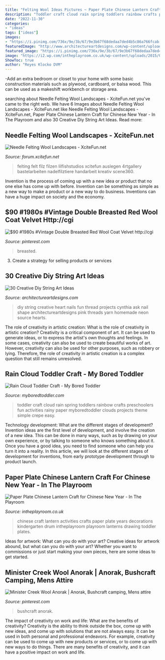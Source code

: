 ```yaml
---
title: "Felting Wool Ideas Pictures ~ Paper Plate Chinese Lantern Craft For Chinese New Year"
description: "Toddler craft cloud rain spring toddlers rainbow crafts preschoolers fun activities rainy paper myboredtoddler clouds projects theme simple crepe easy"
date: "2022-11-30"
categories:
- "ideas"
tags: ["ideas"]
images:
- "https://i.pinimg.com/736x/9e/3b/67/9e3b67f68dedaa7ded4b5c86a766fcab--red-wool-coat-wool-coats.jpg"
featuredImage: "http://www.architectureartdesigns.com/wp-content/uploads/2013/08/1140.jpg"
featured_image: "https://i.pinimg.com/736x/9e/3b/67/9e3b67f68dedaa7ded4b5c86a766fcab--red-wool-coat-wool-coats.jpg"
image: "https://i2.wp.com/intheplayroom.co.uk/wp-content/uploads/2015/01/paperplatechineselantern.jpg"
ShowToc: true
author: "Reyes Klocko DVM"
---
```



-Add an extra bedroom or closet to your home with some basic construction materials such as plywood, cardboard, or balsa wood. This can be used as a makeshift workbench or storage area. 

	

		
searching about Needle Felting Wool Landscapes - XciteFun.net you've came to the right web. We have 6 Images about Needle Felting Wool Landscapes - XciteFun.net like Needle Felting Wool Landscapes - XciteFun.net, Paper Plate Chinese Lantern Craft for Chinese New Year - In The Playroom and also 30 Creative Diy String Art Ideas. Read more:
		
    
## Needle Felting Wool Landscapes - XciteFun.net

<img loading=lazy src="https://img.xcitefun.net/users/2012/11/306639,xcitefun-needle-felting-wool-landscapes-3.jpg" onerror="this.onerror=null;this.src='https://tse2.mm.bing.net/th?id=OIP.JRnIRWSSSiTErz22IziU9gHaHb&amp;pid=15.1';" alt="Needle Felting Wool Landscapes - XciteFun.net">

_Source: forum.xcitefun.net_

>felting felt filz filzen lilfishstudios xcitefun auslegen 4rtgallery bastelarbeiten nadelfilztiere handarbeit kreativ scene360. 

	

Invention is the process of coming up with a new idea or product that no one else has come up with before. Invention can be something as simple as a new way to make a product or a new way to do business. Inventions can have a huge impact on society and the economy.

    
## $90 #1980s #Vintage Double Breasted Red Wool Coat Velvet Http://cgi

<img loading=lazy src="https://i.pinimg.com/736x/9e/3b/67/9e3b67f68dedaa7ded4b5c86a766fcab--red-wool-coat-wool-coats.jpg" onerror="this.onerror=null;this.src='https://tse3.mm.bing.net/th?id=OIP.Vz56D4Xecsj1oVu_Y3kdNwHaPH&amp;pid=15.1';" alt="$90 #1980s #Vintage Double Breasted Red Wool Coat Velvet http://cgi">

_Source: pinterest.com_

>breasted. 

	

3. Create a strategy for selling products or services 

    
## 30 Creative Diy String Art Ideas

<img loading=lazy src="http://www.architectureartdesigns.com/wp-content/uploads/2013/08/1140.jpg" onerror="this.onerror=null;this.src='https://tse1.mm.bing.net/th?id=OIP.9NsooZY0SmASRJv-PAXwuQHaKZ&amp;pid=15.1';" alt="30 Creative Diy String Art Ideas">

_Source: architectureartdesigns.com_

>diy string creative heart nails fun thread projects cynthia ask nail shape architectureartdesigns pink threads yarn homemade neon source hearts. 

	

The role of creativity in artistic creation: What is the role of creativity in artistic creation?
Creativity is a critical component of art. It can be used to generate ideas, or to express the artist's own thoughts and feelings. In some cases, creativity can also be used to create beautiful works of art. However, creativity can also be used for other purposes, such as robbery or lying. Therefore, the role of creativity in artistic creation is a complex question that still remains unresolved.

    
## Rain Cloud Toddler Craft - My Bored Toddler

<img loading=lazy src="https://myboredtoddler.com/wp-content/uploads/2015/02/step-5.jpg" onerror="this.onerror=null;this.src='https://tse4.mm.bing.net/th?id=OIP.DBoTAdvH8n764SW0EBHWEgAAAA&amp;pid=15.1';" alt="Rain Cloud Toddler Craft - My Bored Toddler">

_Source: myboredtoddler.com_

>toddler craft cloud rain spring toddlers rainbow crafts preschoolers fun activities rainy paper myboredtoddler clouds projects theme simple crepe easy. 

	

Technology development: What are the different stages of development?
Invention ideas are the first level of development, and involve the creation of a new idea. This can be done in many ways, such as by drawing on your own experience, or by talking to someone who knows something about it. Once you have a good idea, you need to find someone who can help you turn it into a reality. In this article, we will look at the different stages of development for inventions, from early prototype development through to product launch.

    
## Paper Plate Chinese Lantern Craft For Chinese New Year - In The Playroom

<img loading=lazy src="https://i2.wp.com/intheplayroom.co.uk/wp-content/uploads/2015/01/paperplatechineselantern.jpg" onerror="this.onerror=null;this.src='https://tse1.mm.bing.net/th?id=OIP.aNGU4z9c20pZflsoaVGTHgHaKS&amp;pid=15.1';" alt="Paper Plate Chinese Lantern Craft for Chinese New Year - In The Playroom">

_Source: intheplayroom.co.uk_

>chinese craft lantern activities crafts paper plate years decorations kindergarten drum intheplayroom playroom lanterns drawing toddler plates. 

	

Ideas for artwork: What can you do with your art?
Creative ideas for artwork abound, but what can you do with your art? Whether you want to commissions or just start making your own pieces, here are some ideas to get started.

    
## Minister Creek Wool Anorak | Anorak, Bushcraft Camping, Mens Attire

<img loading=lazy src="https://i.pinimg.com/736x/9d/f0/9c/9df09cc592bc5481c1c58678d599196e.jpg" onerror="this.onerror=null;this.src='https://tse2.mm.bing.net/th?id=OIP.cAg3DQvP06X8NpH7grgChgHaJ4&amp;pid=15.1';" alt="Minister Creek Wool Anorak | Anorak, Bushcraft camping, Mens attire">

_Source: pinterest.com_

>bushcraft anorak. 

	

The impact of creativity on work and life: What are the benefits of creativity?
Creativity is the ability to think outside the box, come up with new ideas, and come up with solutions that are not always easy. It can be used in both personal and professional endeavors. For example, creativity can be used to come up with new products or services, or to come up with new ways to do things. There are many benefits of creativity, and it can have a positive impact on work and life.

